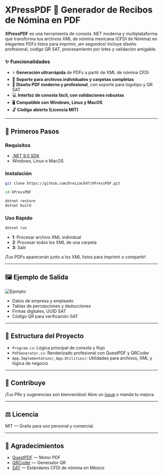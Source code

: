 # XPressPDF 🚀 Generador de Recibos de Nómina en PDF

**XPressPDF** es una herramienta de consola .NET moderna y multiplataforma que transforma tus archivos XML de nómina mexicana (CFDI de Nómina) en elegantes PDFs listos para imprimir, ¡en segundos! Incluye diseño profesional, código QR SAT, procesamiento por lotes y validación amigable.

### ✨ Funcionalidades

- ⚡ **Generación ultrarrápida** de PDFs a partir de XML de nómina CFDI
- 📁 **Soporte para archivos individuales y carpetas completas**
- 🎨 **Diseño PDF moderno y profesional**, con soporte para logotipo y QR SAT
- 💻 **Interfaz de consola fácil, con validaciones robustas**
- 🖥️ **Compatible con Windows, Linux y MacOS**
- 🔓 **Código abierto (Licencia MIT)**

---

## 🚀 Primeros Pasos

### Requisitos

- [.NET 9.0 SDK](https://dotnet.microsoft.com/en-us/download)
- Windows, Linux o MacOS

### Instalación

```bash
git clone https://github.com/Dreizack97/XPressPDF.git

cd XPressPDF

dotnet restore
dotnet build
```

### Uso Rápido

```bash
dotnet run
```
- **1**: Procesar archivo XML individual
- **2**: Procesar todos los XML de una carpeta
- **3**: Salir

¡Tus PDFs aparecerán junto a los XML listos para imprimir o compartir!

---

## 🖼️ Ejemplo de Salida

![Ejemplo](https://github.com/Dreizack97/Example.png)

- Datos de empresa y empleado
- Tablas de percepciones y deducciones
- Firmas digitales, UUID SAT
- Código QR para verificación SAT

---

## 📂 Estructura del Proyecto

- `Program.cs`: Lógica principal de consola y flujo
- `PdfGenerator.cs`: Renderizado profesional con QuestPDF y QRCoder
- `App.Implementation/`, `App.Utilities/`: Utilidades para archivos, XML y lógica de negocio

---

## 🙌 Contribuye

¡Tus PRs y sugerencias son bienvenidos! Abre un [issue](https://github.com/Dreizack97/XPressPDF/issues) o manda tu mejora.

---

## ⚖️ Licencia

MIT — Gratis para uso personal y comercial.

---

## 🙏 Agradecimientos

- [QuestPDF](https://www.questpdf.com/) — Motor PDF
- [QRCoder](https://github.com/codebude/QRCoder) — Generador QR
- [SAT](https://www.sat.gob.mx/) — Estándares CFDI de nómina en México

